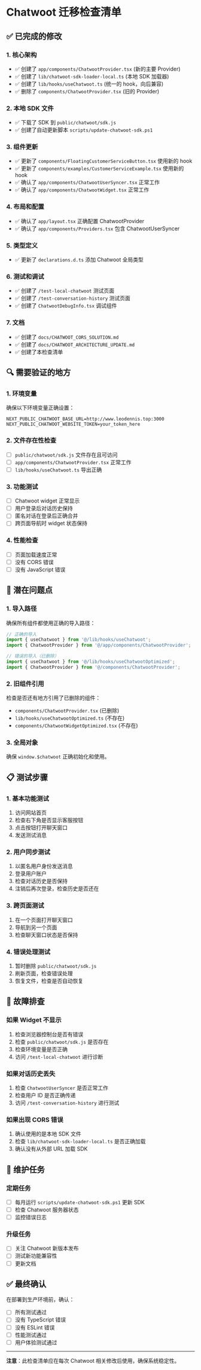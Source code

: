 # Chatwoot 迁移检查清单

## ✅ 已完成的修改

### 1. 核心架构
- ✅ 创建了 `app/components/ChatwootProvider.tsx` (新的主要 Provider)
- ✅ 创建了 `lib/chatwoot-sdk-loader-local.ts` (本地 SDK 加载器)
- ✅ 创建了 `lib/hooks/useChatwoot.ts` (统一的 hook，向后兼容)
- ✅ 删除了 `components/ChatwootProvider.tsx` (旧的 Provider)

### 2. 本地 SDK 文件
- ✅ 下载了 SDK 到 `public/chatwoot/sdk.js`
- ✅ 创建了自动更新脚本 `scripts/update-chatwoot-sdk.ps1`

### 3. 组件更新
- ✅ 更新了 `components/FloatingCustomerServiceButton.tsx` 使用新的 hook
- ✅ 更新了 `components/examples/CustomerServiceExample.tsx` 使用新的 hook
- ✅ 确认了 `app/components/ChatwootUserSyncer.tsx` 正常工作
- ✅ 确认了 `app/components/ChatwootWidget.tsx` 正常工作

### 4. 布局和配置
- ✅ 确认了 `app/layout.tsx` 正确配置 ChatwootProvider
- ✅ 确认了 `app/components/Providers.tsx` 包含 ChatwootUserSyncer

### 5. 类型定义
- ✅ 更新了 `declarations.d.ts` 添加 Chatwoot 全局类型

### 6. 测试和调试
- ✅ 创建了 `/test-local-chatwoot` 测试页面
- ✅ 创建了 `/test-conversation-history` 测试页面
- ✅ 创建了 `ChatwootDebugInfo.tsx` 调试组件

### 7. 文档
- ✅ 创建了 `docs/CHATWOOT_CORS_SOLUTION.md`
- ✅ 创建了 `docs/CHATWOOT_ARCHITECTURE_UPDATE.md`
- ✅ 创建了本检查清单

## 🔍 需要验证的地方

### 1. 环境变量
确保以下环境变量正确设置：
```env
NEXT_PUBLIC_CHATWOOT_BASE_URL=http://www.leodennis.top:3000
NEXT_PUBLIC_CHATWOOT_WEBSITE_TOKEN=your_token_here
```

### 2. 文件存在性检查
- [ ] `public/chatwoot/sdk.js` 文件存在且可访问
- [ ] `app/components/ChatwootProvider.tsx` 正常工作
- [ ] `lib/hooks/useChatwoot.ts` 导出正确

### 3. 功能测试
- [ ] Chatwoot widget 正常显示
- [ ] 用户登录后对话历史保持
- [ ] 匿名对话在登录后正确合并
- [ ] 跨页面导航时 widget 状态保持

### 4. 性能检查
- [ ] 页面加载速度正常
- [ ] 没有 CORS 错误
- [ ] 没有 JavaScript 错误

## 🚨 潜在问题点

### 1. 导入路径
确保所有组件都使用正确的导入路径：
```typescript
// 正确的导入
import { useChatwoot } from '@/lib/hooks/useChatwoot';
import { ChatwootProvider } from '@/app/components/ChatwootProvider';

// 错误的导入（已删除）
import { useChatwoot } from '@/lib/hooks/useChatwootOptimized';
import { ChatwootProvider } from '@/components/ChatwootProvider';
```

### 2. 旧组件引用
检查是否还有地方引用了已删除的组件：
- `components/ChatwootProvider.tsx` (已删除)
- `lib/hooks/useChatwootOptimized.ts` (不存在)
- `components/ChatwootWidgetOptimized.tsx` (不存在)

### 3. 全局对象
确保 `window.$chatwoot` 正确初始化和使用。

## 📋 测试步骤

### 1. 基本功能测试
1. 访问网站首页
2. 检查右下角是否显示客服按钮
3. 点击按钮打开聊天窗口
4. 发送测试消息

### 2. 用户同步测试
1. 以匿名用户身份发送消息
2. 登录用户账户
3. 检查对话历史是否保持
4. 注销后再次登录，检查历史是否还在

### 3. 跨页面测试
1. 在一个页面打开聊天窗口
2. 导航到另一个页面
3. 检查聊天窗口状态是否保持

### 4. 错误处理测试
1. 暂时删除 `public/chatwoot/sdk.js`
2. 刷新页面，检查错误处理
3. 恢复文件，检查是否自动恢复

## 🔧 故障排查

### 如果 Widget 不显示
1. 检查浏览器控制台是否有错误
2. 检查 `public/chatwoot/sdk.js` 是否存在
3. 检查环境变量是否正确
4. 访问 `/test-local-chatwoot` 进行诊断

### 如果对话历史丢失
1. 检查 `ChatwootUserSyncer` 是否正常工作
2. 检查用户 ID 是否正确传递
3. 访问 `/test-conversation-history` 进行测试

### 如果出现 CORS 错误
1. 确认使用的是本地 SDK 文件
2. 检查 `lib/chatwoot-sdk-loader-local.ts` 是否正确加载
3. 确认没有从外部 URL 加载 SDK

## 📝 维护任务

### 定期任务
- [ ] 每月运行 `scripts/update-chatwoot-sdk.ps1` 更新 SDK
- [ ] 检查 Chatwoot 服务器状态
- [ ] 监控错误日志

### 升级任务
- [ ] 关注 Chatwoot 新版本发布
- [ ] 测试新功能兼容性
- [ ] 更新文档

## ✅ 最终确认

在部署到生产环境前，确认：
- [ ] 所有测试通过
- [ ] 没有 TypeScript 错误
- [ ] 没有 ESLint 错误
- [ ] 性能测试通过
- [ ] 用户体验测试通过

---

**注意**：此检查清单应在每次 Chatwoot 相关修改后使用，确保系统稳定性。 